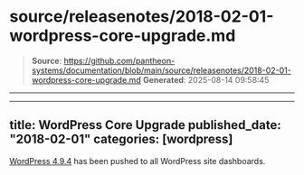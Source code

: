 # source/releasenotes/2018-02-01-wordpress-core-upgrade.md

> **Source**: https://github.com/pantheon-systems/documentation/blob/main/source/releasenotes/2018-02-01-wordpress-core-upgrade.md
> **Generated**: 2025-08-14 09:58:45

---

---
title: WordPress Core Upgrade
published_date: "2018-02-01"
categories: [wordpress]
---
[WordPress 4.9.4](https://wordpress.org/news/2018/02/wordpress-4-9-4-maintenance-release/) has been pushed to all WordPress site dashboards.
